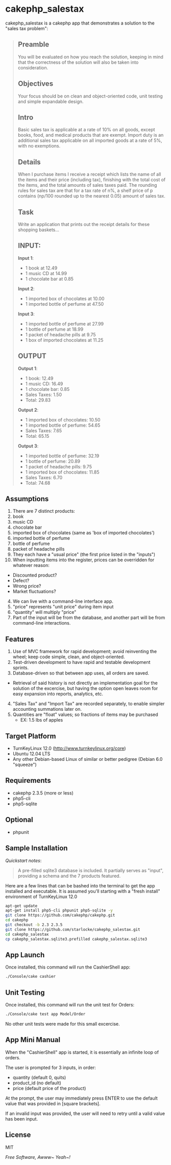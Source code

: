 cakephp_salestax
================

cakephp_salestax is a cakephp app that demonstrates a solution
to the "sales tax problem":

> Preamble
> --------
> You will be evaluated on how you reach the solution, keeping
> in mind that the correctness of the solution will also be
> taken into consideration.
> 
> Objectives
> ----------
> Your focus should be on clean and object-oriented code, unit
> testing and simple expandable design.
>
> Intro
> -----
> Basic sales tax is applicable at a rate of 10% on all goods,
> except books, food, and medical products that are exempt. 
> Import duty is an additional sales tax applicable on all
> imported goods at a rate of 5%, with no exemptions.
>
> Details
> -------
> When I purchase items I receive a receipt which lists the
> name of all the items and their price (including tax), 
> finishing with the total cost of the items, and the total
> amounts of sales taxes paid.  The rounding rules for sales
> tax are that for a tax rate of n%, a shelf price of p
> contains (np/100 rounded up to the nearest 0.05) amount of
> sales tax.
>
> Task
> ----
> Write an application that prints out the receipt details
> for these shopping baskets...
>
> INPUT:
> ------
> __Input 1__:
> - 1 book at 12.49
> - 1 music CD at 14.99
> - 1 chocolate bar at 0.85
>
> __Input 2__:
> - 1 imported box of chocolates at 10.00
> - 1 imported bottle of perfume at 47.50
>
> __Input 3__:
> - 1 imported bottle of perfume at 27.99
> - 1 bottle of perfume at 18.99
> - 1 packet of headache pills at 9.75
> - 1 box of imported chocolates at 11.25
> 
> OUTPUT
> ------ 
> __Output 1__:
> - 1 book: 12.49
> - 1 music CD: 16.49
> - 1 chocolate bar: 0.85
> - Sales Taxes: 1.50
> - Total: 29.83
>  
> __Output 2__:
> - 1 imported box of chocolates: 10.50
> - 1 imported bottle of perfume: 54.65
> - Sales Taxes: 7.65
> - Total: 65.15
>  
> __Output 3__:
> - 1 imported bottle of perfume: 32.19
> - 1 bottle of perfume: 20.89
> - 1 packet of headache pills: 9.75
> - 1 imported box of chocolates: 11.85
> - Sales Taxes: 6.70
> - Total: 74.68

Assumptions
-----------
1. There are 7 distinct products:
  1. book
  2. music CD
  3. chocolate bar
  4. imported box of chocolates
     (same as 'box of imported chocolates')
  5. imported bottle of perfume
  6. bottle of perfume
  7. packet of headache pills
2. They each have a "usual price"
   (the first price listed in the "inputs")
3. When inputting items into the register, prices can be overridden
   for whatever reason:
  - Discounted product?
  - Defect?
  - Wrong price?
  - Market fluctuations?
4. We can live with a command-line interface app.
  1. "price" represents "unit price" during item input
  2. "quantity" will multiply "price"
5. Part of the input will be from the database, and another part
   will be from command-line interactions.

Features
--------
1. Use of MVC framework for rapid development; avoid reinventing the wheel;
   keep code simple, clean, and object-oriented.
2. Test-driven development to have rapid and testable development sprints.
3. Database-driven so that between app uses, all orders are
   saved.
  - Retrieval of said history is not directly an implementation
    goal for the solution of the excercise, but having the option
    open leaves room for easy expansion into reports, analytics, etc.
4. "Sales Tax" and "Import Tax" are recorded separately, to enable simpler
   accounting summations later on.
5. Quantities are "float" values; so fractions of items may be purchased
   - EX: 1.5 lbs of apples

Target Platform
---------------
- TurnKeyLinux 12.0 (http://www.turnkeylinux.org/core)
- Ubuntu 12.04 LTS
- Any other Debian-based Linux of similar or better pedigree (Debian 6.0 "squeeze")
 
Requirements
------------
- cakephp 2.3.5 (more or less)
- php5-cli
- php5-sqlite

Optional
--------
- phpunit

Sample Installation
-------------------

_Quickstart notes_:

> A pre-filled sqlite3 database is included. It partially serves as "input",
> providing a schema and the 7 products featured.

Here are a few lines that can be bashed into the terminal to get the app
installed and executable. It is assumed you'll starting with a "fresh install"
environment of TurnKeyLinux 12.0

```sh
apt-get update
apt-get install php5-cli phpunit php5-sqlite -y
git clone https://github.com/cakephp/cakephp.git
cd cakephp
git checkout -b 2.3 2.3.5
git clone https://github.com/starlocke/cakephp_salestax.git
cd cakephp_salestax
cp cakephp_salestax.sqlite3.prefilled cakephp_salestax.sqlite3
```

App Launch
----------
Once installed, this command will run the CashierShell app:

```sh
./Console/cake cashier
```

Unit Testing
------------
Once installed, this command will run the unit test for Orders:

```sh
./Console/cake test app Model/Order
```

No other unit tests were made for this small excercise.


App Mini Manual
---------------
When the "CashierShell" app is started, it is essentially an infinite loop
of orders.

The user is prompted for 3 inputs, in order:
- quantity (default 0, quits)
- product_id (no default)
- price (default price of the product)

At the prompt, the user may immediately press ENTER to use the default
value that was provided in [square brackets].

If an invalid input was provided, the user will need to retry until a valid
value has been input.


License
-------
MIT

*Free Software, Awww~ Yeah~!*

